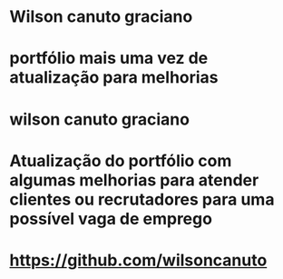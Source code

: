 # Wilson canuto graciano


# portfólio mais uma vez de atualização para melhorias

# wilson canuto graciano

# Atualização do portfólio com algumas melhorias para atender clientes ou recrutadores para uma possível vaga de emprego


# https://github.com/wilsoncanuto